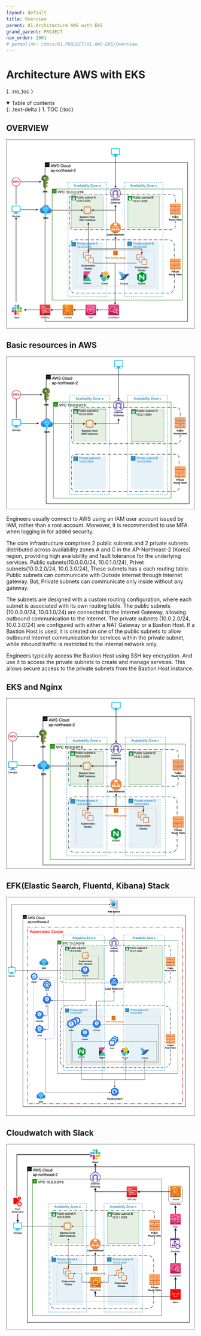 ```yaml
---
layout: default
title: Overview
parent: 01.Architecture AWS with EKS
grand_parent: PROJECT
nav_order: 2001
# permalink: /docs/01.PROJECT/01.AWS-EKS/Overview
---
```

# Architecture AWS with EKS

{. :no_toc }

<details open markdown="block">  
  <summary>
    Table of contents
  </summary>
  {: .text-delta }
1. TOC  
{:toc}
</details>

## OVERVIEW  

![1](/docs/01.PROJECT/01.AWS-EKS/01.Overview/pics/1.png)  

## Basic resources in AWS

![2](/docs/01.PROJECT/01.AWS-EKS/01.Overview/pics/2.png)

Engineers usually connect to AWS using an IAM user account issued by IAM, rather than a root account. Moreover, it is recommended to use MFA when logging in for added security.

The core infrastructure comprises 2 public subnets and 2 private subnets distributed across availability zones A and C in the AP-Northeast-2 (Korea) region, providing high availability and fault tolerance for the underlying services. Public subnets(10.0.0.0/24, 10.0.1.0/24), Privet subnets(10.0.2.0/24, 10.0.3.0/24), These subnets has a each routing table. Public subnets can communicate with Outside internet through Internet gateway. But, Private subnets can communicate only inside without any gateway.

The subnets are designed with a custom routing configuration, where each subnet is associated with its own routing table. The public subnets (10.0.0.0/24, 10.0.1.0/24) are connected to the Internet Gateway, allowing outbound communication to the Internet. The private subnets (10.0.2.0/24, 10.0.3.0/24) are configured with either a NAT Gateway or a Bastion Host. If a Bastion Host is used, it is created on one of the public subnets to allow outbound Internet communication for services within the private subnet, while inbound traffic is restricted to the internal network only.

Engineers typically access the Bastion Host using SSH key encryption. And use it to access the private subnets to create and manage services. This allows secure access to the private subnets from the Bastion Host instance.

## EKS and Nginx  

![3](/docs/01.PROJECT/01.AWS-EKS/01.Overview/pics/3.png)

## EFK(Elastic Search, Fluentd, Kibana) Stack  

![4](/docs/01.PROJECT/01.AWS-EKS/01.Overview/pics/4.png)

## Cloudwatch with Slack  

![5](/docs/01.PROJECT/01.AWS-EKS/01.Overview/pics/5.png)
